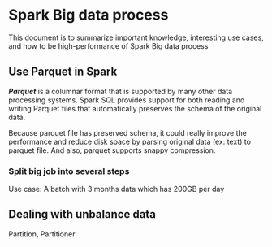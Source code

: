 # Spark Big data process
This document is to summarize important knowledge, interesting use cases, and how to be high-performance of Spark Big data process

## Use Parquet in Spark
***Parquet*** is a columnar format that is supported by many other data processing systems. 
Spark SQL provides support for both reading and writing Parquet files that automatically preserves the schema of the original data.

Because parquet file has preserved schema, it could really improve the performance and reduce disk space by parsing original data (ex: text) to parquet file.
And also, parquet supports snappy compression. 

  ### Split big job into several steps
  Use case: A batch with 3 months data which has 200GB per day
  

## Dealing with unbalance data
  Partition, Partitioner
